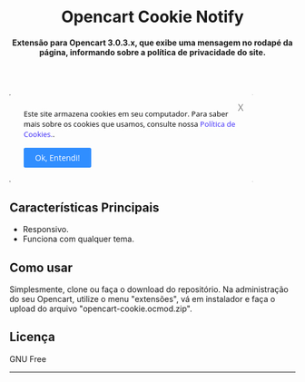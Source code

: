 <h1 align="center">
  <br>
  Opencart Cookie Notify
  <br>
</h1>

<h4 align="center">Extensão para Opencart 3.0.3.x, que exibe uma mensagem no rodapé da página, informando sobre a política de privacidade do site.</h4><br><br>


<p float="center">
  <img src="screenshots/imagem.jpg" width="429" />
</p>


## Características Principais

* Responsivo.
* Funciona com qualquer tema. 


## Como usar

Simplesmente, clone ou faça o download do repositório. Na administração do seu Opencart, utilize o menu "extensões", vá em instalador e faça o upload do arquivo "opencart-cookie.ocmod.zip".


## Licença

GNU Free

---
